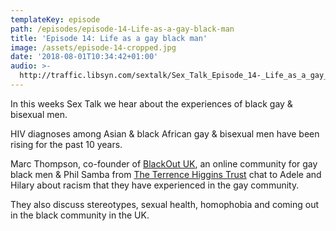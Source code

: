```yaml
---
templateKey: episode
path: /episodes/episode-14-Life-as-a-gay-black-man
title: 'Episode 14: Life as a gay black man'
image: /assets/episode-14-cropped.jpg
date: '2018-08-01T10:34:42+01:00'
audio: >-
  http://traffic.libsyn.com/sextalk/Sex_Talk_Episode_14-_Life_as_a_gay_black_man_in_2018_Podcast_edit.mp3
---
```

In this weeks Sex Talk we hear about the experiences of black gay & bisexual men.

HIV diagnoses among Asian & black African gay & bisexual men have been rising for the past 10 years.

Marc Thompson, co-founder of [BlackOut UK](https://blkoutuk.com/), an online community for gay black men & Phil Samba from [The Terrence Higgins Trust](https://www.tht.org.uk/) chat to Adele and Hilary about racism that they have experienced in the gay community.

They also discuss stereotypes, sexual health, homophobia and coming out in the black community in the UK.
